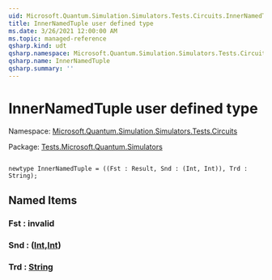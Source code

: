 ```yaml
---
uid: Microsoft.Quantum.Simulation.Simulators.Tests.Circuits.InnerNamedTuple
title: InnerNamedTuple user defined type
ms.date: 3/26/2021 12:00:00 AM
ms.topic: managed-reference
qsharp.kind: udt
qsharp.namespace: Microsoft.Quantum.Simulation.Simulators.Tests.Circuits
qsharp.name: InnerNamedTuple
qsharp.summary: ''
---
```


# InnerNamedTuple user defined type

Namespace: [Microsoft.Quantum.Simulation.Simulators.Tests.Circuits](xref:Microsoft.Quantum.Simulation.Simulators.Tests.Circuits)

Package: [Tests.Microsoft.Quantum.Simulators](https://nuget.org/packages/Tests.Microsoft.Quantum.Simulators)




```qsharp

newtype InnerNamedTuple = ((Fst : Result, Snd : (Int, Int)), Trd : String);
```



## Named Items

### Fst : __invalid<Result>__


### Snd : ([Int](xref:microsoft.quantum.lang-ref.int),[Int](xref:microsoft.quantum.lang-ref.int))


### Trd : [String](xref:microsoft.quantum.lang-ref.string)

